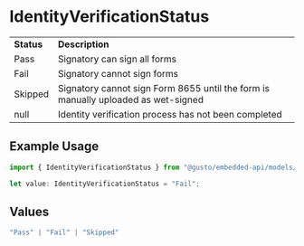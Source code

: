 # IdentityVerificationStatus

|   |   |
|---|---|
|__Status__| __Description__ |
| Pass | Signatory can sign all forms |
| Fail | Signatory cannot sign forms |
| Skipped | Signatory cannot sign Form 8655 until the form is manually uploaded as wet-signed |
| null | Identity verification process has not been completed |

## Example Usage

```typescript
import { IdentityVerificationStatus } from "@gusto/embedded-api/models/components/signatory.js";

let value: IdentityVerificationStatus = "Fail";
```

## Values

```typescript
"Pass" | "Fail" | "Skipped"
```